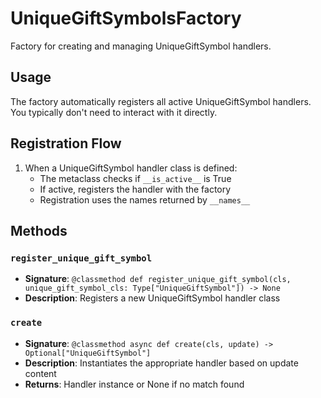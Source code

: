 # UniqueGiftSymbolsFactory

Factory for creating and managing UniqueGiftSymbol handlers.

## Usage

The factory automatically registers all active UniqueGiftSymbol handlers. 
You typically don't need to interact with it directly.

## Registration Flow

1. When a UniqueGiftSymbol handler class is defined:
   - The metaclass checks if `__is_active__` is True
   - If active, registers the handler with the factory
   - Registration uses the names returned by `__names__`

## Methods

### `register_unique_gift_symbol`
- **Signature**: `@classmethod def register_unique_gift_symbol(cls, unique_gift_symbol_cls: Type["UniqueGiftSymbol"]) -> None`
- **Description**: Registers a new UniqueGiftSymbol handler class

### `create`
- **Signature**: `@classmethod async def create(cls, update) -> Optional["UniqueGiftSymbol"]`
- **Description**: Instantiates the appropriate handler based on update content
- **Returns**: Handler instance or None if no match found
